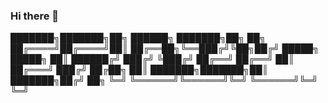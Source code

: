 ### Hi there 👋

███████╗███████╗██╗     ██████╗ ███████╗██╗  ██╗
██╔════╝██╔════╝██║     ██╔══██╗╚══███╔╝╚██╗██╔╝
█████╗  █████╗  ██║     ██████╔╝  ███╔╝  ╚███╔╝ 
██╔══╝  ██╔══╝  ██║     ██╔═══╝  ███╔╝   ██╔██╗ 
██║     ███████╗███████╗██║     ███████╗██╔╝ ██╗
╚═╝     ╚══════╝╚══════╝╚═╝     ╚══════╝╚═╝  ╚═╝       
